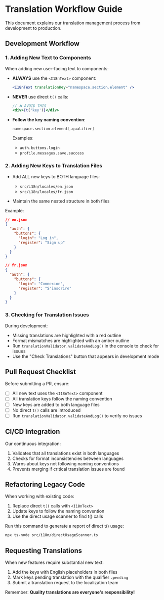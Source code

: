 
# Translation Workflow Guide

This document explains our translation management process from development to production.

## Development Workflow

### 1. Adding New Text to Components

When adding new user-facing text to components:

- **ALWAYS** use the `<I18nText>` component:
  ```jsx
  <I18nText translationKey="namespace.section.element" />
  ```

- **NEVER** use direct `t()` calls:
  ```jsx
  // ❌ AVOID THIS
  <div>{t('key')}</div>
  ```

- **Follow the key naming convention**:
  ```
  namespace.section.element[.qualifier]
  ```
  
  Examples:
  - `auth.buttons.login`
  - `profile.messages.save.success`

### 2. Adding New Keys to Translation Files

- Add ALL new keys to BOTH language files:
  - `src/i18n/locales/en.json`
  - `src/i18n/locales/fr.json`
  
- Maintain the same nested structure in both files

Example:
```json
// en.json
{
  "auth": {
    "buttons": {
      "login": "Log in",
      "register": "Sign up"
    }
  }
}

// fr.json
{
  "auth": {
    "buttons": {
      "login": "Connexion",
      "register": "S'inscrire"
    }
  }
}
```

### 3. Checking for Translation Issues

During development:
- Missing translations are highlighted with a red outline
- Format mismatches are highlighted with an amber outline
- Run `translationValidator.validateAndLog()` in the console to check for issues
- Use the "Check Translations" button that appears in development mode

## Pull Request Checklist

Before submitting a PR, ensure:

- [ ] All new text uses the `<I18nText>` component
- [ ] All translation keys follow the naming convention
- [ ] New keys are added to both language files
- [ ] No direct `t()` calls are introduced
- [ ] Run `translationValidator.validateAndLog()` to verify no issues

## CI/CD Integration

Our continuous integration:
1. Validates that all translations exist in both languages
2. Checks for format inconsistencies between languages
3. Warns about keys not following naming conventions
4. Prevents merging if critical translation issues are found

## Refactoring Legacy Code

When working with existing code:
1. Replace direct `t()` calls with `<I18nText>`
2. Update keys to follow the naming convention
3. Use the direct usage scanner to find t() calls

Run this command to generate a report of direct t() usage:

```bash
npx ts-node src/i18n/directUsageScanner.ts
```

## Requesting Translations

When new features require substantial new text:
1. Add the keys with English placeholders in both files
2. Mark keys pending translation with the qualifier `.pending`
3. Submit a translation request to the localization team

Remember: **Quality translations are everyone's responsibility!**
